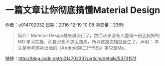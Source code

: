 # 一篇文章让你彻底搞懂Material Design
作者：u014702332
日期：2016-12-19 10:08
浏览量：3365
> 简介：Material Design越来越流行了，然而从来没有人整理一份比较好的MD 学习文档，而自己也不怎么熟悉，所以这篇文档就诞生了。声明： 本文是参考郭神出版的《Android第二行代码》第12章Ma...

 链接：http://blog.csdn.net/u014702332/article/details/53731511
